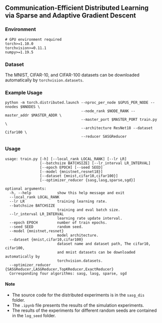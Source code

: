 ## Communication-Efficient Distributed Learning via Sparse and Adaptive Gradient Descent

### Environment

```
# GPU environment required
torch>=1.10.0
torchvision>=0.11.1
numpy>=1.19.5
```

### Dataset

The MNIST, CIFAR-10, and CIFAR-100 datasets can be downloaded automatically by `torchvision.datasets`.


### Example Usage

```
python -m torch.distributed.launch --nproc_per_node $GPUS_PER_NODE --nnodes $NNODES \
                                   --node_rank $NODE_RANK --master_addr $MASTER_ADDR \
                                   --master_port $MASTER_PORT train.py \
                                   --architecture ResNet18 --dataset Cifar100 \
                                   --reducer SASGReducer  
```


### Usage

```
usage: train.py [-h] [--local_rank LOCAL_RANK] [--lr LR]
                [--batchsize BATCHSIZE] [--lr_interval LR_INTERVAL] 
                [--epoch EPOCH] [--seed SEED]
                [--model {mnistnet,resnet18}]
                [--dataset {mnist,cifar10,cifar100}]
                [--optimizer_reducer {sasg,lasg,sparse,sgd}]

optional arguments:
  -h, --help            show this help message and exit
  --local_rank LOCAL_RANK
  --lr LR               training learning rate.
  --batchsize BATCHSIZE
                        training and eval batch size.
  --lr_interval LR_INTERVAL
                        learning rate update interval.
  --epoch EPOCH         number of train epochs.
  --seed SEED           random seed.
  --model {mnistnet,resnet}
                        model architecture.
  --dataset {mnist,cifar10,cifar100}
                        dataset name and dataset path, The cifar10, cifar100,
                        and mnist datasets can be downloaded automatically by
                        torchvision.datasets.
  --optimizer_reducer {SASGReducer,LASGReducer,TopKReducer,ExactReducer}
  Corresponding four algorithms: sasg, lasg, sparse, sgd
```



#### Note

* The source code for the distributed experiments is in the `sasg_dis` folder.
* The `.ipynb` file presents the results of the simulation experiments.
* The results of the experiments for different random seeds are contained in the `log_seed` folder.
